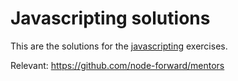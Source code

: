 # Javascripting solutions

This are the solutions for the [javascripting](https://github.com/workshopper/javascripting) exercises.

Relevant: https://github.com/node-forward/mentors
